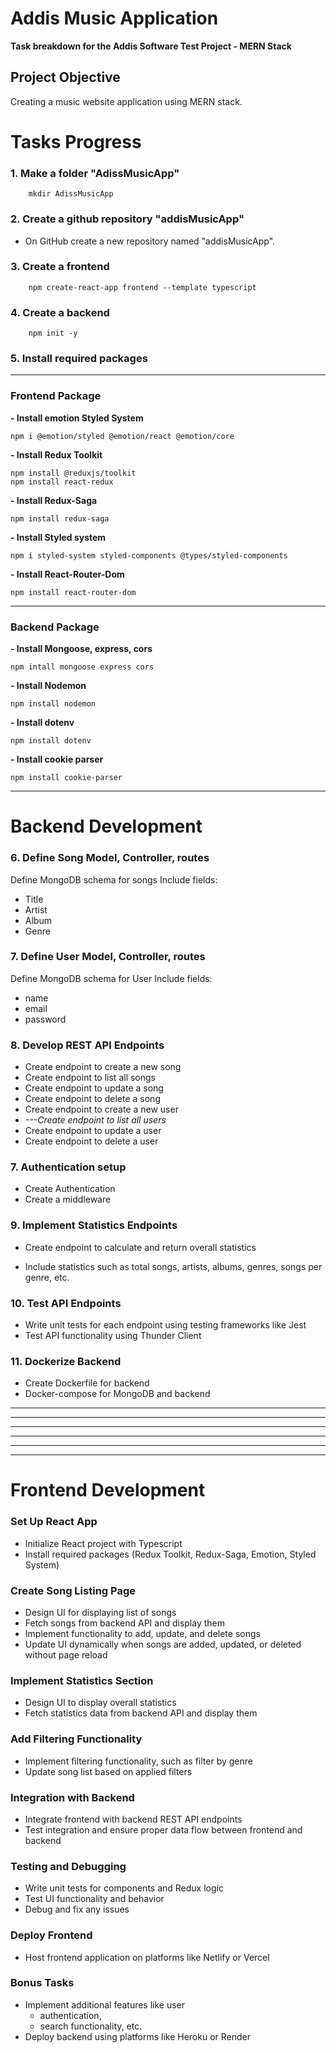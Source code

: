 # Addis Music Application 

**Task breakdown for the Addis Software Test Project - MERN Stack**
## Project Objective
Creating a music website application using MERN stack.



# Tasks Progress

### 1. Make a folder **"AdissMusicApp"**
   
        mkdir AdissMusicApp

### 2. Create a github repository **"addisMusicApp"** 
   
   - On GitHub create a new repository named "addisMusicApp".
### 3. Create a frontend

        npm create-react-app frontend --template typescript

### 4. Create a backend 

        npm init -y

### 5. Install required packages 

----
### Frontend Package

**- Install emotion Styled System**   

    npm i @emotion/styled @emotion/react @emotion/core

**- Install Redux Toolkit**

    npm install @reduxjs/toolkit
    npm install react-redux
**- Install Redux-Saga**

    npm install redux-saga
**- Install Styled system**

    npm i styled-system styled-components @types/styled-components
**- Install React-Router-Dom**

    npm install react-router-dom
---

### Backend Package

**- Install Mongoose, express, cors**

    npm intall mongoose express cors
**- Install Nodemon**

    npm install nodemon
**- Install dotenv**

    npm install dotenv
**- Install cookie parser**

    npm install cookie-parser
---

# Backend Development 

### 6. Define Song Model, Controller, routes

Define MongoDB schema for songs Include fields:
- Title
- Artist
- Album
- Genre

### 7. Define User Model, Controller, routes 

Define MongoDB schema for User Include fields:
- name
- email
- password
  
### 8. Develop REST API Endpoints

- Create endpoint to create a new song
- Create endpoint to list all songs
- Create endpoint to update a song
- Create endpoint to delete a song
- Create endpoint to create a new user
- *---Create endpoint to list all users*
- Create endpoint to update a user
- Create endpoint to delete a user

### 7. Authentication setup
- Create Authentication 
- Create a middleware
  

### 9. Implement Statistics Endpoints

- Create endpoint to calculate and return overall statistics

- Include statistics such as total songs, artists, albums, genres, songs per genre, etc.
  
### 10. Test API Endpoints

- Write unit tests for each endpoint using testing frameworks like Jest
- Test API functionality using Thunder Client
  
### 11. Dockerize Backend

- Create Dockerfile for backend
- Docker-compose for MongoDB and backend
  

<!-- 1. Create a Frontend Landing Page
   - Create landing page components and styles as required.
2. Organize a route
   - Set up routes for your frontend application using React Router or any other routing library of your choice. -->




---
---
---
---
---
---



# Frontend Development

### Set Up React App

- Initialize React project with Typescript
- Install required packages (Redux Toolkit, Redux-Saga, Emotion, Styled System)

### Create Song Listing Page

- Design UI for displaying list of songs
- Fetch songs from backend API and display them
- Implement functionality to add, update, and delete songs
- Update UI dynamically when songs are added, updated, or deleted without page reload

### Implement Statistics Section

- Design UI to display overall statistics
- Fetch statistics data from backend API and display them

### Add Filtering Functionality

- Implement filtering functionality, such as filter by genre
- Update song list based on applied filters

### Integration with Backend

- Integrate frontend with backend REST API endpoints
- Test integration and ensure proper data flow between frontend and backend

### Testing and Debugging

- Write unit tests for components and Redux logic
- Test UI functionality and behavior
- Debug and fix any issues

### Deploy Frontend

- Host frontend application on platforms like Netlify or Vercel

### Bonus Tasks

- Implement additional features like user 
    - authentication, 
    - search functionality, etc.
- Deploy backend using platforms like Heroku or Render

